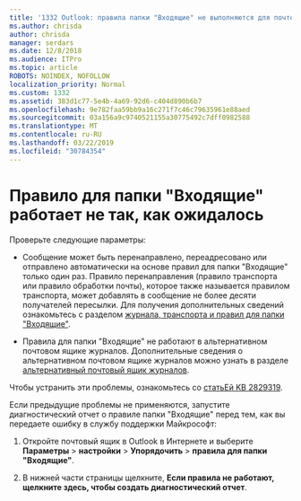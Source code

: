 ```yaml
---
title: '1332 Outlook: правила папки "Входящие" не выполняются для почтового ящика.'
ms.author: chrisda
author: chrisda
manager: serdars
ms.date: 12/8/2018
ms.audience: ITPro
ms.topic: article
ROBOTS: NOINDEX, NOFOLLOW
localization_priority: Normal
ms.custom: 1332
ms.assetid: 383d1c77-5e4b-4a69-92d6-c404d890b6b7
ms.openlocfilehash: 9e782faa59bb9a16c271f7c46c79635961e88aed
ms.sourcegitcommit: 03a156a9c9740521155a30775492c7dff0982588
ms.translationtype: MT
ms.contentlocale: ru-RU
ms.lasthandoff: 03/22/2019
ms.locfileid: "30784354"
---
```

# <a name="an-inbox-rule-doesnt-work-as-expected"></a>Правило для папки "Входящие" работает не так, как ожидалось

Проверьте следующие параметры:
  
- Сообщение может быть перенаправлено, переадресовано или отправлено автоматически на основе правил для папки "Входящие" только один раз. Правило перенаправления (правило транспорта или правило обработки почты), которое также называется правилом транспорта, может добавлять в сообщение не более десяти получателей пересылки. Для получения дополнительных сведений ознакомьтесь с разделом [журнала, транспорта и правил для папки "Входящие"](https://docs.microsoft.com/office365/servicedescriptions/exchange-online-service-description/exchange-online-limits).
    
- Правила для папки "Входящие" не работают в альтернативном почтовом ящике журналов. Дополнительные сведения о альтернативном почтовом ящике журналов можно узнать в разделе [альтернативный почтовый ящик журналов](https://docs.microsoft.com/Exchange/security-and-compliance/journaling/journaling#alternate-journaling-mailbox).
    
Чтобы устранить эти проблемы, ознакомьтесь со [статьЕй KB 2829319](https://support.microsoft.com/kb/2829319).
  
Если предыдущие проблемы не применяются, запустите диагностический отчет о правиле папки "Входящие" перед тем, как вы передаете ошибку в службу поддержки Майкрософт:
  
1. Откройте почтовый ящик в Outlook в Интернете и выберите **Параметры** \> **настройки** \> **Упорядочить** \> **правила для папки "Входящие"**.
    
2. В нижней части страницы щелкните, **Если правила не работают, щелкните здесь, чтобы создать диагностический отчет**.
    

